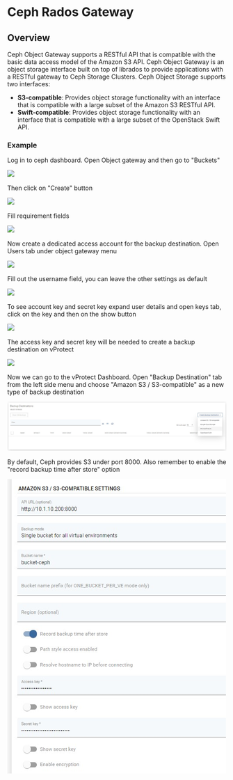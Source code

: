 # Ceph Rados Gateway

## Overview

Ceph Object Gateway supports a RESTful API that is compatible with the basic data access model of the Amazon S3 API. Ceph Object Gateway is an object storage interface built on top of librados to provide applications with a RESTful gateway to Ceph Storage Clusters. Ceph Object Storage supports two interfaces:

* **S3-compatible**: Provides object storage functionality with an interface that is compatible with a large subset of the Amazon S3 RESTful API.
* **Swift-compatible**: Provides object storage functionality with an interface that is compatible with a large subset of the OpenStack Swift API.

### Example

Log in to ceph dashboard. Open Object gateway and then go to "Buckets"

![](../../../.gitbook/assets/object-storage-ceph-s3-bucket.jpg)

Then click on "Create" button

![](../../../.gitbook/assets/object-storage-ceph-s3-bucket2.jpg)

Fill requirement fields

![](../../../.gitbook/assets/object-storage-ceph-s3-bucket3.jpg)

Now create a dedicated access account for the backup destination. Open Users tab under object gateway menu

![](../../../.gitbook/assets/object-storage-ceph-s3-user.jpg)

Fill out the username field, you can leave the other settings as default

![](../../../.gitbook/assets/object-storage-ceph-s3-user4.jpg)

To see account key and secret key expand user details and open keys tab, click on the key and then on the show button

![](../../../.gitbook/assets/object-storage-ceph-s3-user2.jpg)

The access key and secret key will be needed to create a backup destination on vProtect

![](../../../.gitbook/assets/object-storage-ceph-s3-user3.jpg)

Now we can go to the vProtect Dashboard. Open "Backup Destination" tab from the left side menu and choose "Amazon S3 / S3-compatible" as a new type of backup destination

![](../../../.gitbook/assets/backup-destinations-object-storage%20%284%29%20%282%29.jpg)

By default, Ceph provides S3 under port 8000. Also remember to enable the "record backup time after store" option

![](../../../.gitbook/assets/backup-destinations-object-storage-ceph.jpg)


